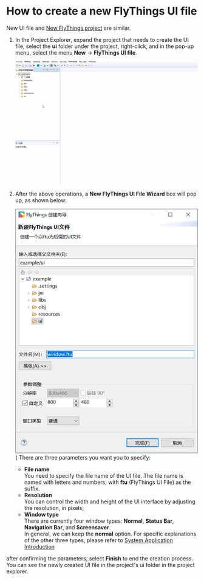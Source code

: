# <span id="new_flythings_project">How to create a new FlyThings UI file</span>  
New UI file and [New FlyThings project](new_flythings_project.md#new_flythings_project) are similar.
1. In the Project Explorer, expand the project that needs to create the UI file, select the **ui** folder under the project, right-click, and in the pop-up menu, select the menu **New** -> **FlyThings UI file**.

   ![](assets/ide/new_ftu.gif)  
2. After the above operations, a **New FlyThings UI File Wizard** box will pop up, as shown below:   

   ![New UI File Wizard](assets/ide/wizard_new_ftu.png)  
 (
   There are three parameters you want you to specify:  
   * **File name**   
  You need to specify the file name of the UI file. The file name is named with letters and numbers, with **ftu** (FlyThings UI File) as the suffix.
   * **Resolution**  
   You can control the width and height of the UI interface by adjusting the resolution, in pixels;  
   * **Window type**   
    There are currently four window types: **Normal**, **Status Bar**, **Navigation Bar**, and **Screensaver**.  
    In general, we can keep the **normal** option. For specific explanations of the other three types, 
    please refer to [System Application Introduction](system_app.md) 
    
 after confirming the parameters, select **Finish** to end the creation process. You can see the newly created UI file in the project's ui folder in the project explorer.

 
 
 
 
 
 
 
 
 
 
 
 
 
 
 